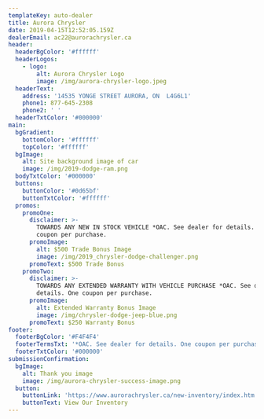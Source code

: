 ```yaml
---
templateKey: auto-dealer
title: Aurora Chrysler
date: 2019-04-15T12:52:05.159Z
dealerEmail: ac22@aurorachrysler.ca
header:
  headerBgColor: '#ffffff'
  headerLogos:
    - logo:
        alt: Aurora Chrysler Logo
        image: /img/aurora-chrysler-logo.jpeg
  headerText:
    address: '14535 YONGE STREET AURORA, ON  L4G6L1'
    phone1: 877-645-2308
    phone2: ' '
  headerTxtColor: '#000000'
main:
  bgGradient:
    bottomColor: '#ffffff'
    topColor: '#ffffff'
  bgImage:
    alt: Site background image of car
    image: /img/2019-dodge-ram.png
  bodyTxtColor: '#000000'
  buttons:
    buttonColor: '#0d65bf'
    buttonTxtColor: '#ffffff'
  promos:
    promoOne:
      disclaimer: >-
        TOWARDS ANY NEW IN STOCK VEHICLE *OAC. See dealer for details. One
        coupon per purchase.
      promoImage:
        alt: $500 Trade Bonus Image
        image: /img/2019_chrysler-dodge-challenger.png
      promoText: $500 Trade Bonus
    promoTwo:
      disclaimer: >-
        TOWARDS ANY EXTENDED WARRANTY WITH VEHICLE PURCHASE *OAC. See dealer for
        details. One coupon per purchase.
      promoImage:
        alt: Extended Warranty Bonus Image
        image: /img/chrysler-dodge-jeep-blue.png
      promoText: $250 Warranty Bonus
footer:
  footerBgColor: '#F4F4F4'
  footerTermsTxt: '*OAC. See dealer for details. One coupon per purchase.'
  footerTxtColor: '#000000'
submissionConfirmation:
  bgImage:
    alt: Thank you image
    image: /img/aurora-chrysler-success-image.png
  button:
    buttonLink: 'https://www.aurorachrysler.ca/new-inventory/index.htm'
    buttonText: View Our Inventory
---
```


